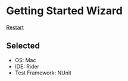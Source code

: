 # Getting Started Wizard

[Restart](/docs/wiz/readme.md)

## Selected

* OS: Mac
* IDE: Rider
* Test Framework: NUnit
